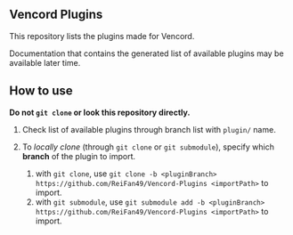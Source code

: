 ## Vencord Plugins

This repository lists the plugins made for Vencord.

Documentation that contains the generated list of available plugins may be available later time.

## How to use

**Do not `git clone` or look this repository directly.**

1. Check list of available plugins through branch list with `plugin/` name.
2. To *locally clone* (through `git clone` or `git submodule`), specify which **branch** of the plugin to import.

    1. with `git clone`, use `git clone -b <pluginBranch> https://github.com/ReiFan49/Vencord-Plugins <importPath>` to import.
    2. with `git submodule`, use `git submodule add -b <pluginBranch> https://github.com/ReiFan49/Vencord-Plugins <importPath>` to import.